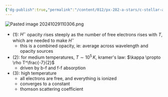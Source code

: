 ```yaml
---
{"dg-publish":true,"permalink":"/content/012/px-282-a-stars/c-stellar-atmosphere/c5-14-stellar-atmospheres/px-282-c10g-combined-opacity/","created":"2024-11-25T10:50:32.000+00:00","updated":"2024-11-26T09:38:51.342+00:00"}
---
```


![Pasted image 20241029110306.png](/img/user/pics/Pasted%20image%2020241029110306.png)
- $(1):$ $H^{-}$ opacity rises steeply as the number of free electrons rises with $T$, which are needed to make $H^{-}$
	- this is a combined opacity, ie:  average across wavelength and opacity sources
- $(2):$ for medium temperatures, $T\sim10^{5}\,K$, kramer's law: $\kappa \propto \rho T^\frac{-7}{2}$ 
	- driven by b-f and f-f absorption
- $(3):$ high temperature
	- all electrons are free, and everything is ionized
	- converges to a constant
	- thomson scattering coefficient
